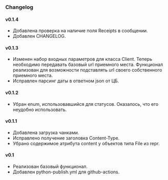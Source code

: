 ### Changelog

#### v0.1.4
- Добавлена проверка на наличие поля Receipts в сообщении.
- Добавлен CHANGELOG.

#### v0.1.3
- Изменен набор входных параметров для класса Client. Теперь необходимо передавать базовый url приемного места. Функционал реализован для возможности подставлять url своего собственного приемного места.
- Исправлен парсинг даты в ответном json от ЦБ.

#### v0.1.2
- Убран enum, использовавшийся для статусов. Оказалось, что его неудобно использовать.

#### v0.1.1
- Добавлена загрузка чанками.
- Исправлено получение заголовка Content-Type.
- Убрано содержимое атрибута content у объектов типа File из repr.

#### v0.1
- Реализован базовый функционал.
- Добавлен python-publish.yml для github-actions.